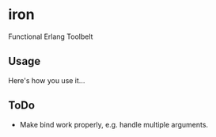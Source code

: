 # iron

Functional Erlang Toolbelt

## Usage

Here's how you use it...

## ToDo

* Make bind work properly, e.g. handle multiple arguments.
